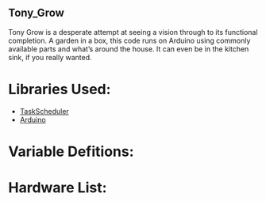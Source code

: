 ## Tony_Grow
Tony Grow is a desperate attempt at seeing a vision through to its functional completion. A garden in a box, this code runs on Arduino using commonly available parts and what’s around the house. It can even be in the kitchen sink, if you really wanted.


# Libraries Used:
* [TaskScheduler](https://www.arduino.cc/reference/en/libraries/taskscheduler/)
* [Arduino](https://docs.arduino.cc/?_gl=1*1jn7xbh*_ga*MTM3MDA5MzcyLjE2NjA0MjIxODQ.*_ga_NEXN8H46L5*MTY2MDQyMjE4My4xLjEuMTY2MDQyMjI5Ny4zNA..)


# Variable Defitions:

# Hardware List:

